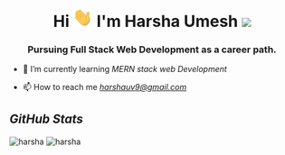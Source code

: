 <h1 align="center">Hi 
 <img src="https://raw.githubusercontent.com/ABSphreak/ABSphreak/master/gifs/Hi.gif" width="35">
 I'm Harsha Umesh
 <img src='https://media.giphy.com/media/l0Iyk1HsfD3mMkiEE/giphy.gif' width="35"/>
 </h1>
<h3 align="center">Pursuing Full Stack Web Development as a career path.</h3>

- 🌱 I’m currently learning *MERN stack web Development*

<!-- - 💬 Ask me about *HTML,CSS, JavaScript, React* -->

- 📫 How to reach me *harshauv9@gmail.com*

<h2><i>GitHub Stats</i></h2>
<p>
    <img align="center" src="https://github-readme-stats.vercel.app/api?username=harshau9&theme=radical" alt="harsha" height="139" />
    <img align="center" src="[https://github-readme-stats.vercel.app/api?username=harshau9&theme=radical](https://github-readme-stats.vercel.app/api/top-langs/?username=harshau9&show_icons=true&theme=radical)" alt="harsha" height="139" />
</p>



